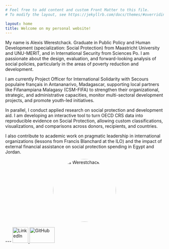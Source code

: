 ```yaml
---
# Feel free to add content and custom Front Matter to this file.
# To modify the layout, see https://jekyllrb.com/docs/themes/#overriding-theme-defaults

layout: home
title: Welcome on my personal website!
---
```


My name is Alexis Werestchack.
Graduate in Public Policy and Human Development (specialization: Social Protection) from Maastricht University and UNU-MERIT, and in International Security from Sciences Po. I am passionate about the design, evaluation, and forward-looking analysis of social policies, particularly in the areas of poverty reduction and development.

I am currently Project Officer for International Solidarity with Secours populaire français in Antananarivo, Madagascar, supporting local partners like Fifanampiana Malagasy (CSM-FIFA) to strengthen their organizational, strategic, and administrative capacities, monitor multi-sectoral development projects, and promote youth-led initiatives.

In parallel, I conduct applied research on social protection and development aid. I am developing an interactive tool to turn OECD CRS data into reproducible evidence on Social Protection, allowing custom classifications, visualizations, and comparisons across donors, recipients, and countries.

I also contribute to academic work on pragmatic leadership in international organizations (lessons from Francis Blanchard at the ILO) and the impact of external financial assistance on social protection spending in Egypt and Jordan.
<br>

<!-- Ajout de la photo -->
<img src="{{ site.baseurl }}/images/profile.jpg" alt="Alexis Werestchack" width="200" style="border-radius: 50%; display: block; margin: auto;">

<br>
---


<a href="https://www.linkedin.com/in/alexis-werestchack-8b599919b">
  <img src="{{ site.baseurl }}/images/linkedin.jpg" alt="LinkedIn" width="50" height="50">
</a>
<a href="https://github.com/AlexisWck">
  <img src="{{ site.baseurl }}/images/github.png" alt="GitHub" width="80" height="50">
</a>